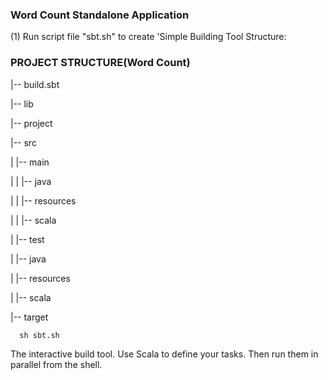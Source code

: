 ### Word Count Standalone Application
(1) Run script file "sbt.sh" to create 'Simple Building Tool Structure:
### PROJECT STRUCTURE(Word Count)

|-- build.sbt

|-- lib

|-- project

|-- src

|       |-- main

|       |       |-- java

|       |       |-- resources

|       |       |-- scala

|       |-- test

|               |-- java

|               |-- resources

|               |-- scala

|-- target
      
      sh sbt.sh
The interactive build tool. Use Scala to define your tasks. Then run them in parallel from the shell. 

